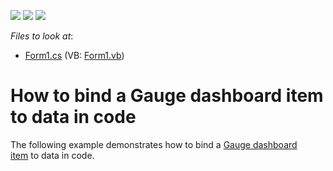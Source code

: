 <!-- default badges list -->
![](https://img.shields.io/endpoint?url=https://codecentral.devexpress.com/api/v1/VersionRange/128580898/13.1.4%2B)
[![](https://img.shields.io/badge/Open_in_DevExpress_Support_Center-FF7200?style=flat-square&logo=DevExpress&logoColor=white)](https://supportcenter.devexpress.com/ticket/details/E4771)
[![](https://img.shields.io/badge/📖_How_to_use_DevExpress_Examples-e9f6fc?style=flat-square)](https://docs.devexpress.com/GeneralInformation/403183)
<!-- default badges end -->
<!-- default file list -->
*Files to look at*:

* [Form1.cs](./CS/Dashboard_CreateGauges/Form1.cs) (VB: [Form1.vb](./VB/Dashboard_CreateGauges/Form1.vb))
<!-- default file list end -->
# How to bind a Gauge dashboard item to data in code


<p>The following example demonstrates how to bind a <a href="https://documentation.devexpress.com/#Dashboard/CustomDocument15264">Gauge dashboard item</a> to data in code.</p>

<br/>


